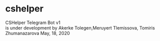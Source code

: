 # cshelper
CSHelper Telegram Bot v1 <br>
is under development by Akerke Tolegen,Meruyert Tlemissova, Tomiris Zhumanazarova
May, 18, 2020
